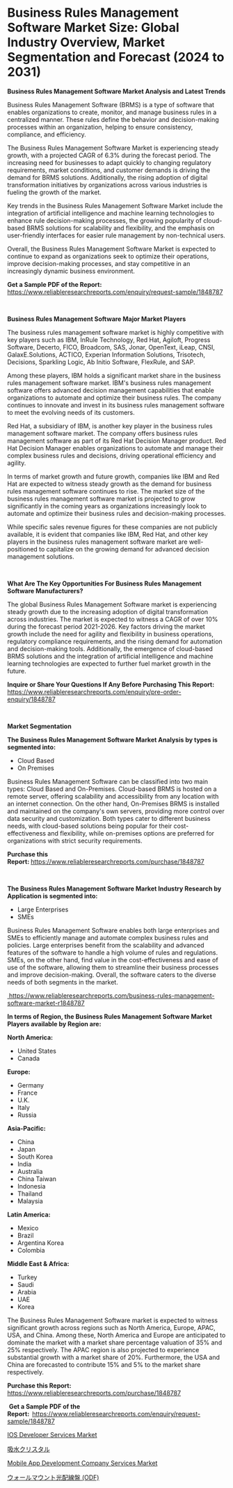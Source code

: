 <p><h1>Business Rules Management Software Market Size: Global Industry Overview, Market Segmentation and Forecast (2024 to 2031)</h1></p><p><strong>Business Rules Management Software Market Analysis and Latest Trends</strong></p>
<p><p>Business Rules Management Software (BRMS) is a type of software that enables organizations to create, monitor, and manage business rules in a centralized manner. These rules define the behavior and decision-making processes within an organization, helping to ensure consistency, compliance, and efficiency.</p><p>The Business Rules Management Software Market is experiencing steady growth, with a projected CAGR of 6.3% during the forecast period. The increasing need for businesses to adapt quickly to changing regulatory requirements, market conditions, and customer demands is driving the demand for BRMS solutions. Additionally, the rising adoption of digital transformation initiatives by organizations across various industries is fueling the growth of the market.</p><p>Key trends in the Business Rules Management Software Market include the integration of artificial intelligence and machine learning technologies to enhance rule decision-making processes, the growing popularity of cloud-based BRMS solutions for scalability and flexibility, and the emphasis on user-friendly interfaces for easier rule management by non-technical users.</p><p>Overall, the Business Rules Management Software Market is expected to continue to expand as organizations seek to optimize their operations, improve decision-making processes, and stay competitive in an increasingly dynamic business environment.</p></p>
<p><strong>Get a Sample PDF of the Report:&nbsp;</strong> <a href="https://www.reliableresearchreports.com/enquiry/request-sample/1848787">https://www.reliableresearchreports.com/enquiry/request-sample/1848787</a></p>
<p>&nbsp;</p>
<p><strong>Business Rules Management Software Major Market Players</strong></p>
<p><p>The business rules management software market is highly competitive with key players such as IBM, InRule Technology, Red Hat, Agiloft, Progress Software, Decerto, FICO, Broadcom, SAS, Jonar, OpenText, iLeap, CNSI, GalaxE.Solutions, ACTICO, Experian Information Solutions, Trisotech, Decisions, Sparkling Logic, Ab Initio Software, FlexRule, and SAP.</p><p>Among these players, IBM holds a significant market share in the business rules management software market. IBM's business rules management software offers advanced decision management capabilities that enable organizations to automate and optimize their business rules. The company continues to innovate and invest in its business rules management software to meet the evolving needs of its customers.</p><p>Red Hat, a subsidiary of IBM, is another key player in the business rules management software market. The company offers business rules management software as part of its Red Hat Decision Manager product. Red Hat Decision Manager enables organizations to automate and manage their complex business rules and decisions, driving operational efficiency and agility.</p><p>In terms of market growth and future growth, companies like IBM and Red Hat are expected to witness steady growth as the demand for business rules management software continues to rise. The market size of the business rules management software market is projected to grow significantly in the coming years as organizations increasingly look to automate and optimize their business rules and decision-making processes.</p><p>While specific sales revenue figures for these companies are not publicly available, it is evident that companies like IBM, Red Hat, and other key players in the business rules management software market are well-positioned to capitalize on the growing demand for advanced decision management solutions.</p></p>
<p>&nbsp;</p>
<p><strong>What Are The Key Opportunities For Business Rules Management Software Manufacturers?</strong></p>
<p><p>The global Business Rules Management Software market is experiencing steady growth due to the increasing adoption of digital transformation across industries. The market is expected to witness a CAGR of over 10% during the forecast period 2021-2026. Key factors driving the market growth include the need for agility and flexibility in business operations, regulatory compliance requirements, and the rising demand for automation and decision-making tools. Additionally, the emergence of cloud-based BRMS solutions and the integration of artificial intelligence and machine learning technologies are expected to further fuel market growth in the future.</p></p>
<p><strong>Inquire or Share Your Questions If Any Before Purchasing This Report:</strong> <a href="https://www.reliableresearchreports.com/enquiry/pre-order-enquiry/1848787">https://www.reliableresearchreports.com/enquiry/pre-order-enquiry/1848787</a></p>
<p>&nbsp;</p>
<p><strong>Market Segmentation</strong></p>
<p><strong>The Business Rules Management Software Market Analysis by types is segmented into:</strong></p>
<p><ul><li>Cloud Based</li><li>On Premises</li></ul></p>
<p><p>Business Rules Management Software can be classified into two main types: Cloud Based and On-Premises. Cloud-based BRMS is hosted on a remote server, offering scalability and accessibility from any location with an internet connection. On the other hand, On-Premises BRMS is installed and maintained on the company's own servers, providing more control over data security and customization. Both types cater to different business needs, with cloud-based solutions being popular for their cost-effectiveness and flexibility, while on-premises options are preferred for organizations with strict security requirements.</p></p>
<p><strong>Purchase this Report:&nbsp;</strong><a href="https://www.reliableresearchreports.com/purchase/1848787">https://www.reliableresearchreports.com/purchase/1848787</a></p>
<p>&nbsp;</p>
<p><strong>The Business Rules Management Software Market Industry Research by Application is segmented into:</strong></p>
<p><ul><li>Large Enterprises</li><li>SMEs</li></ul></p>
<p><p>Business Rules Management Software enables both large enterprises and SMEs to efficiently manage and automate complex business rules and policies. Large enterprises benefit from the scalability and advanced features of the software to handle a high volume of rules and regulations. SMEs, on the other hand, find value in the cost-effectiveness and ease of use of the software, allowing them to streamline their business processes and improve decision-making. Overall, the software caters to the diverse needs of both segments in the market.</p></p>
<p><a href="https://www.reliableresearchreports.com/business-rules-management-software-market-r1848787">&nbsp;https://www.reliableresearchreports.com/business-rules-management-software-market-r1848787</a></p>
<p><strong>In terms of Region, the Business Rules Management Software Market Players available by Region are:</strong></p>
<p>
    <p> <strong> North America: </strong>
        <ul>
            <li>United States</li>
            <li>Canada</li>
        </ul>
        </p> 
    <p> <strong> Europe: </strong>
        <ul>
            <li>Germany</li>
            <li>France</li>
            <li>U.K.</li>
            <li>Italy</li>
            <li>Russia</li>
        </ul>
        </p> 
    <p> <strong> Asia-Pacific: </strong>
        <ul>
            <li>China</li>
            <li>Japan</li>
            <li>South Korea</li>
            <li>India</li>
            <li>Australia</li>
            <li>China Taiwan</li>
            <li>Indonesia</li>
            <li>Thailand</li>
            <li>Malaysia</li>
        </ul>
        </p> 
    <p> <strong> Latin America: </strong>
        <ul>
            <li>Mexico</li>
            <li>Brazil</li>
            <li>Argentina Korea</li>
            <li>Colombia</li>
        </ul>
        </p> 
    <p> <strong> Middle East & Africa: </strong>
        <ul>
            <li>Turkey</li>
            <li>Saudi</li>
            <li>Arabia</li>
            <li>UAE</li>
            <li>Korea</li>
        </ul>
    </p>
    </p>
<p><p>The Business Rules Management Software market is expected to witness significant growth across regions such as North America, Europe, APAC, USA, and China. Among these, North America and Europe are anticipated to dominate the market with a market share percentage valuation of 35% and 25% respectively. The APAC region is also projected to experience substantial growth with a market share of 20%. Furthermore, the USA and China are forecasted to contribute 15% and 5% to the market share respectively.</p></p>
<p><strong>Purchase this Report: </strong><a href="https://www.reliableresearchreports.com/purchase/1848787">https://www.reliableresearchreports.com/purchase/1848787</a></p>
<p>&nbsp;<strong>Get a Sample PDF of the Report:&nbsp;&nbsp;</strong><a href="https://www.reliableresearchreports.com/enquiry/request-sample/1848787">https://www.reliableresearchreports.com/enquiry/request-sample/1848787</a></p>
<p><strong></strong></p>
<p><p><a href="https://github.com/jnzzvtbl92/Market-Research-Report-List-1/blob/main/ios-developer-services-market.md">IOS Developer Services Market</a></p><p><a href="https://github.com/RodHoppe07/Market-Research-Report-List-2/blob/main/4862503181241.md">吸水クリスタル</a></p><p><a href="https://github.com/Seman3302/Market-Research-Report-List-1/blob/main/mobile-app-development-company-services-market.md">Mobile App Development Company Services Market</a></p><p><a href="https://github.com/laurenreichert/Market-Research-Report-List-2/blob/main/5459445181240.md">ウォールマウント光配線盤 (ODF)</a></p></p>
